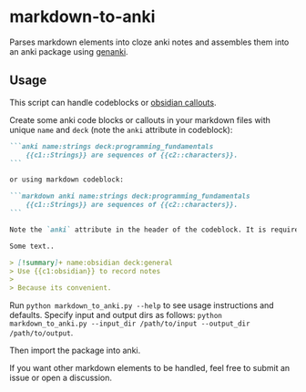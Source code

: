 # markdown-to-anki
Parses markdown elements into cloze anki notes and assembles them into an anki package using [genanki](https://github.com/kerrickstaley/genanki).

## Usage
This script can handle codeblocks or [obsidian callouts](https://help.obsidian.md/How+to/Use+callouts).

Create some anki code blocks or callouts in your markdown files with unique `name` and `deck` (note the `anki` attribute in codeblock):

~~~markdown
```anki name:strings deck:programming_fundamentals
	{{c1::Strings}} are sequences of {{c2::characters}}.
```

or using markdown codeblock:

```markdown anki name:strings deck:programming_fundamentals
	{{c1::Strings}} are sequences of {{c2::characters}}.
```

Note the `anki` attribute in the header of the codeblock. It is required.

Some text..

> [!summary]+ name:obsidian deck:general
> Use {{c1:obsidian}} to record notes
>
> Because its convenient.
~~~

Run `python markdown_to_anki.py --help` to see usage instructions and defaults. Specify input and output dirs as follows: `python markdown_to_anki.py --input_dir /path/to/input --output_dir /path/to/output`.

Then import the package into anki.

If you want other markdown elements to be handled, feel free to submit an issue or open a discussion.
